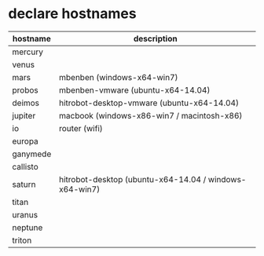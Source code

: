 # declare hostnames

| hostname      | description
| ------------- | ------------- 
| mercury       | 
| venus         | 
| mars          | mbenben (windows-x64-win7)
| probos        | mbenben-vmware (ubuntu-x64-14.04)
| deimos        | hitrobot-desktop-vmware (ubuntu-x64-14.04)
| jupiter       | macbook (windows-x86-win7 / macintosh-x86)
| io            | router (wifi)
| europa        | 
| ganymede      | 
| callisto      | 
| saturn        | hitrobot-desktop (ubuntu-x64-14.04 / windows-x64-win7)
| titan         | 
| uranus        | 
| neptune       | 
| triton        | 
